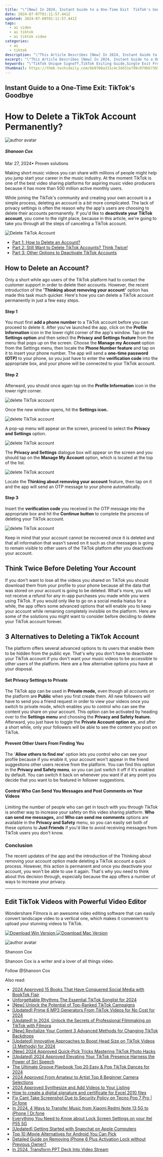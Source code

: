 ```yaml
---
title: "\"[New] In 2024, Instant Guide to a One-Time Exit  TikTok's Goodbye\""
date: 2024-07-07T01:11:57.441Z
updated: 2024-07-08T01:11:57.441Z
tags:
  - ai video
  - ai tiktok
  - ai tiktok video
categories:
  - ai
  - tiktok
description: "\"This Article Describes [New] In 2024, Instant Guide to a One-Time Exit: TikTok's Goodbye\""
excerpt: "\"This Article Describes [New] In 2024, Instant Guide to a One-Time Exit: TikTok's Goodbye\""
keywords: "\"TikTok Unique Signoff,TikTok Exiting Guide,Single Exit From TikTok,Departure From TikTok,TikTok Goodbye Tips,One-Time TikTok Leave,TikTok User Exit Plan\""
thumbnail: https://thmb.techidaily.com/bb9708a331c4c3dd31e799c079bb73652a9e75d1a08dd178d051b1af275cc7e6.jpg
---
```


## Instant Guide to a One-Time Exit: TikTok's Goodbye

# How to Delete a TikTok Account Permanently?

![author avatar](https://images.wondershare.com/filmora/article-images/shannon-cox.jpg)

##### Shanoon Cox

 Mar 27, 2024• Proven solutions

Making short music videos you can share with millions of people might help you jump start your career in the music industry. At the moment TikTok is one of the best video sharing platforms for aspiring music video producers because it has more than 500 million active monthly users.

While joining the TikTok's community and creating your own account is a simple process, deleting an account is a bit more complicated. The lack of privacy settings is often the reason why the app's users are choosing to delete their accounts permanently. If you'd like to **deactivate your TikTok account**, you come to the right place, because in this article, we're going to take you through all the steps of canceling a TikTok account.

![Delete TikTok Account](https://images.wondershare.com/filmora/article-images/download-tiktok-on-computer.jpg)

* [Part 1: How to Delete an Account?](#part1)
* [Part 2: Still Want to Delete TikTok Accounts? Think Twice!](#part2)
* [Part 3: Other Options to Deactivate TikTok Accounts](#part3)

## How to Delete an Account?

Only a short while ago users of the TikTok platform had to contact the customer support in order to delete their accounts. However, the recent introduction of the **'Thinking about removing your account'** option has made this task much quicker. Here's how you can delete a TikTok account permanently in just a few easy steps.

#### Step 1

You must first **add a phone number** to a TikTok account before you can proceed to delete it. After you've launched the app, click on the **Profile Information** icon in the lower right corner of the app's window. Tap on the **Settings option** and then select the **Privacy and Settings feature** from the menu that pops up on the screen. Choose the **Manage my Account** option from the Settings menu, then locate the **Phone Number feature** and tap on it to insert your phone number. The app will send a **one-time password (OTP)** to your phone, so you just have to enter the **verification code** into the appropriate box, and your phone will be connected to your TikTok account.

#### Step 2

Afterward, you should once again tap on the **Profile Information** icon in the lower right corner.

![delete TikTok account](https://images.wondershare.com/filmora/article-images/delete-tiktok-account-1.jpg)

Once the new window opens, hit the **Settings icon.**

![delete TikTok account](https://images.wondershare.com/filmora/article-images/how-to-delete-tiktok-account-2.jpg)

A pop-up menu will appear on the screen, proceed to select the **Privacy and Settings** option.

![delete TikTok account](https://images.wondershare.com/filmora/article-images/delete-tiktok-account-permanently-3.jpg)

The **Privacy and Settings** dialogue box will appear on the screen and you should tap on the **Manage My Account** option, which is located at the top of the list.

![delete TikTok account](https://images.wondershare.com/filmora/article-images/delete-tiktok-account-4.jpg)

Locate the **Thinking about removing your account** feature, then tap on it and the app will send an OTP message to your phone automatically.

#### Step 3

Insert the **verification code** you received in the OTP message into the appropriate box and hit the **Continue button** to complete the process of deleting your TikTok account.

![delete TikTok account](https://images.wondershare.com/filmora/article-images/delete-tiktok-account-permanently-5.jpg)

Keep in mind that your account cannot be recovered once it is deleted and that all information that wasn't saved on it such as chat messages is going to remain visible to other users of the TikTok platform after you deactivate your account.

## Think Twice Before Deleting Your Account

If you don't want to lose all the videos you shared on TikTok you should download them from your profile to your phone because all the data that was stored on your account is going to be deleted. What's more, you will not receive a refund for any in-app purchases you made while you were using TikTok. If you would only like to go on a social media hiatus for a while, the app offers some advanced options that will enable you to keep your account while remaining completely invisible on the platform. Here are some of the solutions you might want to consider before deciding to delete your TikTok account forever.

## 3 Alternatives to Deleting a TikTok Account

The platform offers several advanced options to its users that enable them to be hidden from the public eye. That's why you don't have to deactivate your TikTok account if you don't want your music videos to be accessible to other users of the platform. Here are a few alternative options you have at your disposal.

#### Set Privacy Settings to Private

The TikTok app can be used in **Private mode,** even though all accounts on the platform are **Public** when you first create them. All new followers will have to send you a friend request in order to view your videos once you switch to private mode, which enables you to control who can see the content you share on your account. This option can be activated by heading over to the **Settings menu** and choosing the **Privacy and Safety feature.** Afterward, you just have to toggle the **Private Account option** **on**, and after a short while, only your followers will be able to see the content you post on TikTok.

#### Prevent Other Users From Finding You

The '**Allow others to find me'** option lets you control who can see your profile because if you enable it, your account won't appear in the friend suggestions other users receive from the platform. You can find this option in the **Privacy and Safety menu**, so you can just switch it off if it's enabled by default. You can switch it back on whenever you want if at any point you decide that you want to be featured in follower suggestions.

#### Control Who Can Send You Messages and Post Comments on Your Videos

Limiting the number of people who can get in touch with you through TikTok is another way to increase your safety on this video sharing platform. **Who can send me messages,** and **Who can send me comments** options are available in the **Privacy and Safety** menu, so you can easily set both of these options to **Just Friends** if you'd like to avoid receiving messages from TikTok users you don't know.

### Conclusion

The recent updates of the app and the introduction of the Thinking about removing your account option made deleting a TikTok account a quick process. However, this action is permanent and once you deactivate your account, you won't be able to use it again. That's why you need to think about this decision through, especially because the app offers a number of ways to increase your privacy.

---

## Edit TikTok Videos with Powerful Video Editor

Wondershare Filmora is an awesome video editing software that can easily convert landscape video to a vertical one, which makes it convenient to upload your stunning videos to TikTok.

[![Download Win Version](https://images.wondershare.com/filmora/guide/download-btn-win.jpg) ](https://tools.techidaily.com/wondershare/filmora/download/) [![Download Mac Version](https://images.wondershare.com/filmora/guide/download-btn-mac.jpg) ](https://tools.techidaily.com/wondershare/filmora/download/)

![author avatar](https://images.wondershare.com/filmora/article-images/shannon-cox.jpg)

Shanoon Cox

Shanoon Cox is a writer and a lover of all things video.

Follow @Shanoon Cox

<span class="atpl-alsoreadstyle">Also read:</span>
<div><ul>
<li><a href="https://tiktok-videos.techidaily.com/2024-approved-15-books-that-have-conquered-social-media-with-booktok-flair/"><u>2024 Approved  15 Books That Have Conquered Social Media with BookTok Flair</u></a></li>
<li><a href="https://tiktok-videos.techidaily.com/unforgettable-rhythms-the-essential-tiktok-songlist-for-2024/"><u>Unforgettable Rhythms  The Essential TikTok Songlist for 2024</u></a></li>
<li><a href="https://tiktok-videos.techidaily.com/new-unlock-the-potential-of-top-ranked-tiktok-campaigns/"><u>[New] Unlock the Potential of Top-Ranked TikTok Campaigns</u></a></li>
<li><a href="https://tiktok-videos.techidaily.com/updated-prime-6-mp3-generators-from-tiktok-videos-for-no-cost-for-2024/"><u>[Updated] Prime 6 MP3 Generators From TikTok Videos for No Cost for 2024</u></a></li>
<li><a href="https://tiktok-videos.techidaily.com/updated-in-2024-unlock-the-secrets-of-professional-filmmaking-on-tiktok-with-filmora/"><u>[Updated] In 2024, Unlock the Secrets of Professional Filmmaking on TikTok with Filmora</u></a></li>
<li><a href="https://tiktok-videos.techidaily.com/new-revitalize-your-content-3-advanced-methods-for-changing-tiktok-backdrops/"><u>[New] Revitalize Your Content  3 Advanced Methods for Changing TikTok Backdrops</u></a></li>
<li><a href="https://tiktok-videos.techidaily.com/updated-innovative-approaches-to-boost-head-size-on-tiktok-videos-3-methods-for-2024/"><u>[Updated] Innovative Approaches to Boost Head Size on TikTok Videos (3 Methods) for 2024</u></a></li>
<li><a href="https://tiktok-videos.techidaily.com/new-2024-approved-quick-pick-tricks-mastering-tiktok-photo-hacks/"><u>[New] 2024 Approved  Quick-Pick Tricks  Mastering TikTok Photo Hacks</u></a></li>
<li><a href="https://tiktok-videos.techidaily.com/updated-2024-approved-elevating-your-tiktok-presence-harness-the-power-of-siri-speech/"><u>[Updated] 2024 Approved  Elevating Your TikTok Presence  Harness the Power of Siri Speech</u></a></li>
<li><a href="https://tiktok-videos.techidaily.com/the-ultimate-groove-playbook-top-20-easy-and-pop-tiktok-dances-for-2024/"><u>The Ultimate Groove Playbook  Top 20 Easy & Pop TikTok Dances for 2024</u></a></li>
<li><a href="https://vp-tips.techidaily.com/2024-approved-from-amateur-to-artist-top-8-beginner-camera-selections/"><u>2024 Approved  From Amateur to Artist  Top 8 Beginner Camera Selections</u></a></li>
<li><a href="https://some-skills.techidaily.com/2024-approved-synthesize-and-add-videos-to-your-listing/"><u>2024 Approved  Synthesize and Add Videos to Your Listing</u></a></li>
<li><a href="https://phone-solutions.techidaily.com/how-to-create-a-digital-signature-and-certificate-for-excel-2010-files-by-ldigisigner-sign-a-excel-sign-a-excel/"><u>How to create a digital signature and certificate for Excel 2010 files</u></a></li>
<li><a href="https://howto.techidaily.com/fix-cant-take-screenshot-due-to-security-policy-on-tecno-pop-7-pro-drfone-by-drfone-fix-android-problems-fix-android-problems/"><u>Fix Cant Take Screenshot Due to Security Policy on Tecno Pop 7 Pro | Dr.fone</u></a></li>
<li><a href="https://android-transfer.techidaily.com/in-2024-4-ways-to-transfer-music-from-xiaomi-redmi-note-13-5g-to-iphone-drfone-by-drfone-transfer-from-android-transfer-from-android/"><u>In 2024, 4 Ways to Transfer Music from Xiaomi Redmi Note 13 5G to iPhone | Dr.fone</u></a></li>
<li><a href="https://unlock-android.techidaily.com/everything-you-need-to-know-about-lock-screen-settings-on-your-itel-p55-5g-by-drfone-android/"><u>Everything You Need to Know about Lock Screen Settings on your Itel P55 5G</u></a></li>
<li><a href="https://snapchat-videos.techidaily.com/updated-getting-started-with-snapchat-on-apple-computers/"><u>[Updated] Getting Started with Snapchat on Apple Computers</u></a></li>
<li><a href="https://ai-vdieo-software.techidaily.com/top-10-imovie-alternatives-for-android-you-can-pick/"><u>Top 10 iMovie Alternatives for Android You Can Pick</u></a></li>
<li><a href="https://apple-account.techidaily.com/detailed-guide-on-removing-iphone-6-plus-activation-lock-without-previous-owner-by-drfone-ios/"><u>Detailed Guide on Removing iPhone 6 Plus Activation Lock without Previous Owner?</u></a></li>
<li><a href="https://digital-screen-recording.techidaily.com/in-2024-transform-ppt-deck-into-video-stream/"><u>In 2024, Transform PPT Deck Into Video Stream</u></a></li>
</ul></div>

<ins class="adsbygoogle"
      style="display:block"
      data-ad-client="ca-pub-7571918770474297"
      data-ad-slot="8358498916"
      data-ad-format="auto"
      data-full-width-responsive="true"></ins>